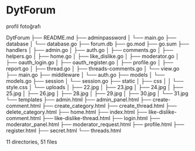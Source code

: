# DytForum

profil fotoğrafı

DytForum
├── README.md
├── adminpassword
│   └── main.go
├── database
│   └── database.go
├── forum.db
├── go.mod
├── go.sum
├── handlers
│   ├── admin.go
│   ├── auth.go
│   ├── comments.go
│   ├── helpers.go
│   ├── home.go
│   ├── like_dislike.go
│   ├── moderator.go
│   ├── oauth_login.go
│   ├── oauth_register.go
│   ├── profile.go
│   ├── report.go
│   ├── thread.go
│   ├── threads-comments.go
│   └── view.go
├── main.go
├── middleware
│   └── auth.go
├── models
│   └── models.go
├── session
│   └── session.go
├── static
│   ├── css
│   │   └── style.css
│   └── uploads
│       ├── 22.jpg
│       ├── 23.jpg
│       ├── 24.jpg
│       ├── 25.jpg
│       ├── 26.jpg
│       ├── 28.jpg
│       ├── 29.jpg
│       ├── 30.jpg
│       └── 31.jpg
└── templates
    ├── admin.html
    ├── admin_panel.html
    ├── create-comment.html
    ├── create_category.html
    ├── create_thread.html
    ├── delete_category.html
    ├── home.html
    ├── index.html
    ├── like-dislike-comment.html
    ├── like-dislike-thread.html
    ├── login.html
    ├── moderator_panel.html
    ├── moderator_request.html
    ├── profile.html
    ├── register.html
    ├── secret.html
    └── threads.html

11 directories, 51 files